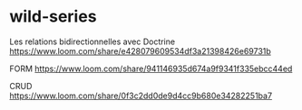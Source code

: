 # wild-series
Les relations bidirectionnelles avec Doctrine
https://www.loom.com/share/e428079609534df3a21398426e69731b

FORM
https://www.loom.com/share/941146935d674a9f9341f335ebcc44ed

CRUD
https://www.loom.com/share/0f3c2dd0de9d4cc9b680e34282251ba7
